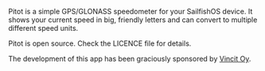 Pitot is a simple GPS/GLONASS speedometer for your SailfishOS device. It shows your current speed in big,
friendly letters and can convert to multiple different speed units.

Pitot is open source. Check the LICENCE file for details.

The development of this app has been graciously sponsored by [Vincit Oy](http://www.vincit.com/).